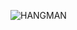 ![HANGMAN](https://user-images.githubusercontent.com/94303567/143088102-c32538f2-ea85-4e57-8eda-8f94f208aba9.jpeg)
